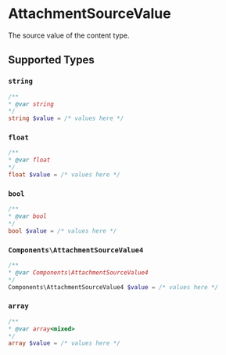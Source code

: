 # AttachmentSourceValue

The source value of the content type.


## Supported Types

### `string`

```php
/**
* @var string
*/
string $value = /* values here */
```

### `float`

```php
/**
* @var float
*/
float $value = /* values here */
```

### `bool`

```php
/**
* @var bool
*/
bool $value = /* values here */
```

### `Components\AttachmentSourceValue4`

```php
/**
* @var Components\AttachmentSourceValue4
*/
Components\AttachmentSourceValue4 $value = /* values here */
```

### `array`

```php
/**
* @var array<mixed>
*/
array $value = /* values here */
```

